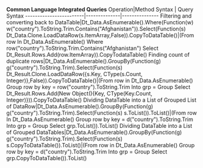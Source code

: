 **Common Language Integrated Queries**
Operation|Method Syntax | Query Syntax
------------------------|--------------|---------------
Filtering and converting back to DataTable|Dt_Data.AsEnumerable().Where(Function(w) w("country").ToString.Trim.Contains("Afghanistan")).Select(Function(s) Dt_Data.Clone.LoadDataRow(s.ItemArray,False)).CopyToDataTable()|(From row In Dt_Data.AsEnumerable() Where row("country").ToString.Trim.Contains("Afghanistan") Select Dt_Result.Rows.Add(row.ItemArray)).CopyTodataTable()
Finding count of duplicate rows|Dt_Data.AsEnumerable().GroupBy(Function(g) g("country").ToString.Trim).Select(Function(s) Dt_Result.Clone.LoadDataRow({s.Key, CType(s.Count, Integer)},False)).CopyToDataTable()|(From row in Dt_Data.AsEnumerable() Group row by key = row("country").ToString.Trim Into grp = Group Select Dt_Result.Rows.Add(New Object(){Key, CType(Key.Count, Integer)})).CopyToDataTable()
Dividing DataTable into a List of Grouped List of DataRow|Dt_Data.AsEnumerable().GroupBy(Function(g) g("country").ToString.Trim).Select(Function(s) s.ToList()).ToList()|(From row In Dt_Data.AsEnumerable() Group row by key = d("country").ToString.Trim Into grp = Group Select grp.ToList()).ToList()
Dividing DataTable into a List of Grouped DataTables|Dt_Data.AsEnumerable().GroupBy(Function(g) g("country").ToString.Trim).Select(Function(s) s.CopyToDataTable()).ToList()|(From row in Dt_Data.AsEnumerable() Group row by key = d("country").ToString.Trim Into grp = Group Select grp.CopyToDataTable()).ToList()
